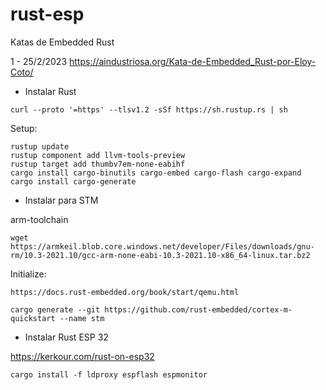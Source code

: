 # rust-esp
Katas de Embedded Rust 

1 - 25/2/2023 https://aindustriosa.org/Kata-de-Embedded_Rust-por-Eloy-Coto/

* Instalar Rust

```
curl --proto '=https' --tlsv1.2 -sSf https://sh.rustup.rs | sh
```
Setup:
```
rustup update
rustup component add llvm-tools-preview
rustup target add thumbv7em-none-eabihf
cargo install cargo-binutils cargo-embed cargo-flash cargo-expand
cargo install cargo-generate
```

* Instalar para STM


arm-toolchain
```
wget https://armkeil.blob.core.windows.net/developer/Files/downloads/gnu-rm/10.3-2021.10/gcc-arm-none-eabi-10.3-2021.10-x86_64-linux.tar.bz2
```
Initialize:
```
https://docs.rust-embedded.org/book/start/qemu.html
```
```
cargo generate --git https://github.com/rust-embedded/cortex-m-quickstart --name stm
```


* Instalar Rust ESP 32

https://kerkour.com/rust-on-esp32

```
cargo install -f ldproxy espflash espmonitor
```
